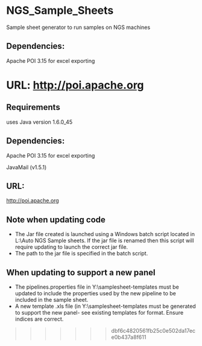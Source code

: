 # NGS_Sample_Sheets
Sample sheet generator to run samples on NGS machines

## Dependencies: 
Apache POI 3.15 for excel exporting

URL:
http://poi.apache.org
=======
## Requirements
uses Java version 1.6.0_45

## Dependencies: 
Apache POI 3.15 for excel exporting

JavaMail (v1.5.1)

## URL:
http://poi.apache.org

## Note when updating code
* The Jar file created is launched using a Windows batch script located in L:\Auto NGS Sample sheets. If the jar file is renamed then this script will require updating to launch the correct jar file.
* The path to the jar file is specified in the batch script.

## When updating to support a new panel
* The pipelines.properties file in Y:\samplesheet-templates must be updated to include the properties used by the new pipeline to be included in the sample sheet.
* A new template .xls file (in Y:\samplesheet-templates must be generated to support the new panel- see existing templates for format. Ensure indices are correct.
>>>>>>> dbf6c4820561fb25c0e502da17ece0b437a8f611
